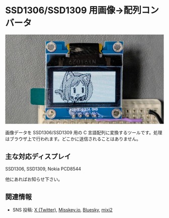# SSD1306/SSD1309 用画像→配列コンバータ

![](./cover.jpg)

画像データを SSD1306/SSD1309 用の C 言語配列に変換するツールです。処理はブラウザ上で行われます。どこかに送信されることはありません。

## 主な対応ディスプレイ

SSD1306, SSD1309, Nokia PCD8544

他にあればお知らせ下さい。

<div id="article_image2arrayContainer"></div>
<script src="./image2array.js"></script>

## 関連情報

- SNS 投稿: [X (Twitter)](https://twitter.com/shapoco/status/1959545672195334379), [Misskey.io](https://misskey.io/notes/abt1kd6k7bz606co), [Bluesky](https://bsky.app/profile/shapoco.net/post/3lx55tzffsk2f), [mixi2](https://mixi.social/@shapoco/posts/d736bb2f-4df6-4f2c-854c-8a9a000839c6)